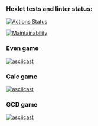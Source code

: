 ### Hexlet tests and linter status:
[![Actions Status](https://github.com/glincow/frontend-project-44/actions/workflows/hexlet-check.yml/badge.svg)](https://github.com/glincow/frontend-project-44/actions)

[![Maintainability](https://api.codeclimate.com/v1/badges/9d632eea9d0db38cf8c7/maintainability)](https://codeclimate.com/github/glincow/frontend-project-44/maintainability)

### Even game
[![asciicast](https://asciinema.org/a/9JXS9ACU10CDCF5E6BoAUjmrw.svg)](https://asciinema.org/a/9JXS9ACU10CDCF5E6BoAUjmrw)

### Calc game
[![asciicast](https://asciinema.org/a/uGwEcDXOLRAYSw1kk17lT1iHP.svg)](https://asciinema.org/a/uGwEcDXOLRAYSw1kk17lT1iHP)

### GCD game
[![asciicast](https://asciinema.org/a/LXMza8JqR80b05Rxg1O9Us9jo.svg)](https://asciinema.org/a/LXMza8JqR80b05Rxg1O9Us9jo)